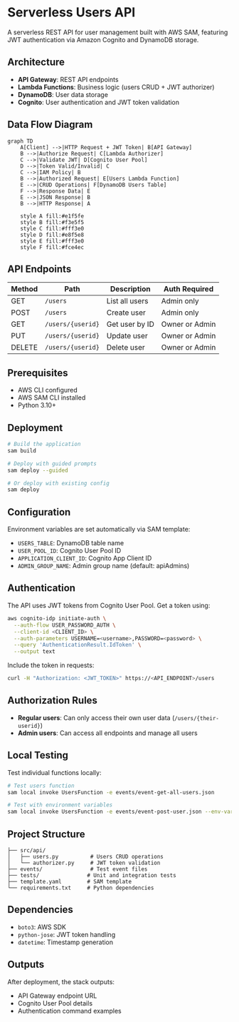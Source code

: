 # Serverless Users API

A serverless REST API for user management built with AWS SAM, featuring JWT authentication via Amazon Cognito and DynamoDB storage.

## Architecture

- **API Gateway**: REST API endpoints
- **Lambda Functions**: Business logic (users CRUD + JWT authorizer)
- **DynamoDB**: User data storage
- **Cognito**: User authentication and JWT token validation

## Data Flow Diagram

```mermaid
graph TD
    A[Client] -->|HTTP Request + JWT Token| B[API Gateway]
    B -->|Authorize Request| C[Lambda Authorizer]
    C -->|Validate JWT| D[Cognito User Pool]
    D -->|Token Valid/Invalid| C
    C -->|IAM Policy| B
    B -->|Authorized Request| E[Users Lambda Function]
    E -->|CRUD Operations| F[DynamoDB Users Table]
    F -->|Response Data| E
    E -->|JSON Response| B
    B -->|HTTP Response| A
    
    style A fill:#e1f5fe
    style B fill:#f3e5f5
    style C fill:#fff3e0
    style D fill:#e8f5e8
    style E fill:#fff3e0
    style F fill:#fce4ec
```

## API Endpoints

| Method | Path | Description | Auth Required |
|--------|------|-------------|---------------|
| GET | `/users` | List all users | Admin only |
| POST | `/users` | Create user | Admin only |
| GET | `/users/{userid}` | Get user by ID | Owner or Admin |
| PUT | `/users/{userid}` | Update user | Owner or Admin |
| DELETE | `/users/{userid}` | Delete user | Owner or Admin |

## Prerequisites

- AWS CLI configured
- AWS SAM CLI installed
- Python 3.10+

## Deployment

```bash
# Build the application
sam build

# Deploy with guided prompts
sam deploy --guided

# Or deploy with existing config
sam deploy
```

## Configuration

Environment variables are set automatically via SAM template:
- `USERS_TABLE`: DynamoDB table name
- `USER_POOL_ID`: Cognito User Pool ID
- `APPLICATION_CLIENT_ID`: Cognito App Client ID
- `ADMIN_GROUP_NAME`: Admin group name (default: apiAdmins)

## Authentication

The API uses JWT tokens from Cognito User Pool. Get a token using:

```bash
aws cognito-idp initiate-auth \
  --auth-flow USER_PASSWORD_AUTH \
  --client-id <CLIENT_ID> \
  --auth-parameters USERNAME=<username>,PASSWORD=<password> \
  --query 'AuthenticationResult.IdToken' \
  --output text
```

Include the token in requests:
```bash
curl -H "Authorization: <JWT_TOKEN>" https://<API_ENDPOINT>/users
```

## Authorization Rules

- **Regular users**: Can only access their own user data (`/users/{their-userid}`)
- **Admin users**: Can access all endpoints and manage all users

## Local Testing

Test individual functions locally:

```bash
# Test users function
sam local invoke UsersFunction -e events/event-get-all-users.json

# Test with environment variables
sam local invoke UsersFunction -e events/event-post-user.json --env-vars env.json
```

## Project Structure

```
├── src/api/
│   ├── users.py          # Users CRUD operations
│   └── authorizer.py     # JWT token validation
├── events/               # Test event files
├── tests/               # Unit and integration tests
├── template.yaml        # SAM template
└── requirements.txt     # Python dependencies
```

## Dependencies

- `boto3`: AWS SDK
- `python-jose`: JWT token handling
- `datetime`: Timestamp generation

## Outputs

After deployment, the stack outputs:
- API Gateway endpoint URL
- Cognito User Pool details
- Authentication command examples